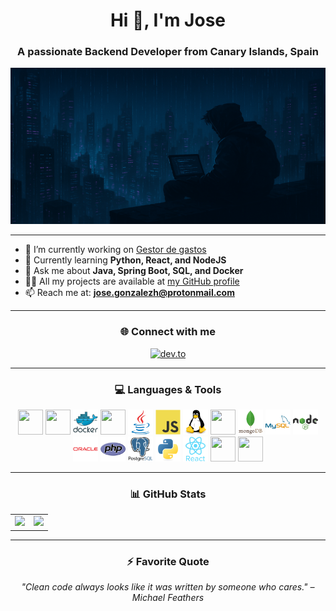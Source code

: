 <h1 align="center">Hi 👋, I'm Jose</h1>
<h3 align="center">A passionate Backend Developer from Canary Islands, Spain</h3>

<p align="center">
  <img src="https://github.com/JoseGlezHerrera/JoseGlezHerrera/blob/main/imagenbanner.png" width="800" height="250" alt="Cyberpunk Dev GIF"/>
</p>

---

- 🔭 I’m currently working on [Gestor de gastos](https://github.com/KalzKiw/GestorGastos)
- 🌱 Currently learning **Python, React, and NodeJS**
- 💬 Ask me about **Java, Spring Boot, SQL, and Docker**
- 👨‍💻 All my projects are available at [my GitHub profile](https://github.com/JoseGlezHerrera)
- 📫 Reach me at: **jose.gonzalezh@protonmail.com**

---

<h3 align="center">🌐 Connect with me</h3>
<p align="center">
  <a href="https://dev.to/joseglezherrera" target="_blank">
    <img src="https://cdn.jsdelivr.net/npm/simple-icons@3.13.0/icons/dev-dot-to.svg" alt="dev.to" height="30" width="40" />
  </a>
</p>

---

<h3 align="center">💻 Languages & Tools</h3>
<p align="center">
  <a href="https://www.arduino.cc/"><img src="https://cdn.worldvectorlogo.com/logos/arduino-1.svg" width="40" height="40"/></a>
  <a href="https://www.gnu.org/software/bash/"><img src="https://www.vectorlogo.zone/logos/gnu_bash/gnu_bash-icon.svg" width="40" height="40"/></a>
  <a href="https://www.docker.com/"><img src="https://raw.githubusercontent.com/devicons/devicon/master/icons/docker/docker-original-wordmark.svg" width="40" height="40"/></a>
  <a href="https://git-scm.com/"><img src="https://www.vectorlogo.zone/logos/git-scm/git-scm-icon.svg" width="40" height="40"/></a>
  <a href="https://www.java.com"><img src="https://raw.githubusercontent.com/devicons/devicon/master/icons/java/java-original.svg" width="40" height="40"/></a>
  <a href="https://developer.mozilla.org/en-US/docs/Web/JavaScript"><img src="https://raw.githubusercontent.com/devicons/devicon/master/icons/javascript/javascript-original.svg" width="40" height="40"/></a>
  <a href="https://www.linux.org/"><img src="https://raw.githubusercontent.com/devicons/devicon/master/icons/linux/linux-original.svg" width="40" height="40"/></a>
  <a href="https://mariadb.org/"><img src="https://www.vectorlogo.zone/logos/mariadb/mariadb-icon.svg" width="40" height="40"/></a>
  <a href="https://www.mongodb.com/"><img src="https://raw.githubusercontent.com/devicons/devicon/master/icons/mongodb/mongodb-original-wordmark.svg" width="40" height="40"/></a>
  <a href="https://www.mysql.com/"><img src="https://raw.githubusercontent.com/devicons/devicon/master/icons/mysql/mysql-original-wordmark.svg" width="40" height="40"/></a>
  <a href="https://nodejs.org"><img src="https://raw.githubusercontent.com/devicons/devicon/master/icons/nodejs/nodejs-original-wordmark.svg" width="40" height="40"/></a>
  <a href="https://www.oracle.com/"><img src="https://raw.githubusercontent.com/devicons/devicon/master/icons/oracle/oracle-original.svg" width="40" height="40"/></a>
  <a href="https://www.php.net"><img src="https://raw.githubusercontent.com/devicons/devicon/master/icons/php/php-original.svg" width="40" height="40"/></a>
  <a href="https://www.postgresql.org"><img src="https://raw.githubusercontent.com/devicons/devicon/master/icons/postgresql/postgresql-original-wordmark.svg" width="40" height="40"/></a>
  <a href="https://www.python.org"><img src="https://raw.githubusercontent.com/devicons/devicon/master/icons/python/python-original.svg" width="40" height="40"/></a>
  <a href="https://reactjs.org/"><img src="https://raw.githubusercontent.com/devicons/devicon/master/icons/react/react-original-wordmark.svg" width="40" height="40"/></a>
  <a href="https://spring.io/"><img src="https://www.vectorlogo.zone/logos/springio/springio-icon.svg" width="40" height="40"/></a>
  <a href="https://www.sqlite.org/"><img src="https://www.vectorlogo.zone/logos/sqlite/sqlite-icon.svg" width="40" height="40"/></a>
</p>

---

<h3 align="center">📊 GitHub Stats</h3>

<div align="center">
  <table>
    <tr>
      <td>
        <img src="https://github-readme-stats.vercel.app/api?username=JoseGlezHerrera&show_icons=true&theme=tokyonight&locale=en" />
      </td>
      <td>
        <img src="https://github-readme-stats.vercel.app/api/top-langs/?username=JoseGlezHerrera&layout=compact&theme=tokyonight" />
      </td>
    </tr>
  </table>
</div>

---

<h3 align="center">⚡ Favorite Quote</h3>
<p align="center"><em>"Clean code always looks like it was written by someone who cares." – Michael Feathers</em></p>
